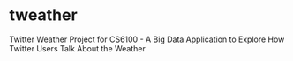 # tweather
Twitter Weather Project for CS6100 -  A Big Data Application to Explore How Twitter Users Talk About the Weather